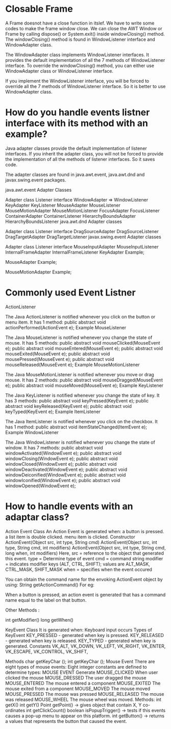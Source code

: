 # Closable Frame
A Frame doesnot have a close function in itslef. We have to write some codes to make the frame window close. We can close the AWT Window or Frame by calling dispose() or System.exit() inside windowClosing() method. The windowClosing() method is found in WindowListener interface and WindowAdapter class.

The WindowAdapter class implements WindowListener interfaces. It provides the default implementation of all the 7 methods of WindowListener interface. To override the windowClosing() method, you can either use WindowAdapter class or WindowListener interface.

If you implement the WindowListener interface, you will be forced to override all the 7 methods of WindowListener interface. So it is better to use WindowAdapter class.




# How do you handle events listner interface with its method with an example?

Java adapter classes provide the default implementation of listener interfaces. If you inherit the adapter class, you will not be forced to provide the implementation of all the methods of listener interfaces. So it saves code.

The adapter classes are found in java.awt.event, java.awt.dnd and javax.swing.event packages.

java.awt.event Adapter Classes

Adapter class	            Listener interface
WindowAdapter =>	        WindowListener
KeyAdapter	              KeyListener
MouseAdapter	            MouseListener
MouseMotionAdapter	      MouseMotionListener
FocusAdapter	            FocusListener
ContainerAdapter	        ContainerListener
HierarchyBoundsAdapter	  HierarchyBoundsListener
java.awt.dnd               Adapter classes

Adapter class	Listener interface
DragSourceAdapter	DragSourceListener
DragTargetAdapter	DragTargetListener
javax.swing.event Adapter classes

Adapter class	Listener interface
MouseInputAdapter	MouseInputListener
InternalFrameAdapter	InternalFrameListener
KeyAdapter Example;

MouseAdapter Example;

MouseMotionAdapter Example;



# Commonly used Event Listner

ActionListener

The Java ActionListener is notified whenever you click on the button or menu item.
It has 1 method:
public abstract void actionPerformed(ActionEvent e);
Example
MouseListener

The Java MouseListener is notified whenever you change the state of mouse.
It has 5 methods:
public abstract void mouseClicked(MouseEvent e);
public abstract void mouseEntered(MouseEvent e);
public abstract void mouseExited(MouseEvent e);
public abstract void mousePressed(MouseEvent e);
public abstract void mouseReleased(MouseEvent e);
Example
MouseMotionListener

The Java MouseMotionListener is notified whenever you move or drag mouse.
It has 2 methods:
public abstract void mouseDragged(MouseEvent e);
public abstract void mouseMoved(MouseEvent e);
Example
KeyListener

The Java KeyListener is notified whenever you change the state of key.
It has 3 methods:
public abstract void keyPressed(KeyEvent e);
public abstract void keyReleased(KeyEvent e);
public abstract void keyTyped(KeyEvent e);
Example
ItemListener

The Java ItemListener is notified whenever you click on the checkbox.
It has 1 method:
public abstract void itemStateChanged(ItemEvent e);
Example
WindowListener

The Java WindowListener is notified whenever you change the state of window.
It has 7 methods:
public abstract void windowActivated(WindowEvent e);
public abstract void windowClosing(WindowEvent e);
public abstract void windowClosed(WindowEvent e);
public abstract void windowDeactivated(WindowEvent e);
public abstract void windowDeiconified(WindowEvent e);
public abstract void windowIconified(WindowEvent e);
public abstract void windowOpened(WindowEvent e);


# How to handle events with an adaptar class?

Action Event Class
An Action Event is generated when:
a button is pressed.
a list item is double clicked.
menu item is clicked.
Constructor
ActionEvent(Object src, int type, String cmd)
ActionEvent(Object src, int type, String cmd, int modifiers)
ActionEvent(Object src, int type, String cmd, long when, int modifiers)
Here,
src = reference to the object that generated this event.
type = Determine type of event
cmd = command string
modifier = indicates modifier keys (ALT, CTRL, SHIFT); values are ALT_MASK, CTRL_MASK, SHIFT_MASK
when = specifies when the event occured

You can obtain the command name for the envoking ActionEvent object by using: String getActionCommand()
For eg:

When a button is pressed, an action event is generated that has a command name equal to the label on that button.

Other Methods :

int getModifier()
long getWhen()

KeyEvent Class
It is generated when:
Keyboard input occurs
Types of KeyEvent
KEY_PRESSED - generated when key is pressed.
KEY_RELEASED - generated when key is released.
KEY_TYPED - generated when key is generated.
Constants
VK_ALT, VK_DOWN, VK_LEFT, VK_RIGHT, VK_ENTER, VK_ESCAPE, VK_CONTROL, VK_SHIFT,

Methods
char getKeyChar ();
int getKeyChar ();
Mouse Event
There are eight types of mouse events:
Eight integer constants are defined to determine types:
MOUSE EVENT	Generate
MOUSE_CLICKED	When user clicked the mouse
MOUSE_DRESSED	The user dragged the mouse
MOUSE_ENTERED	The mouse entered a component
MOUSE_EXITED	The mouse exited from a component
MOUSE_MOVED	The mouse moved
MOUSE_PRESSED	The mouse was pressed
MOUSE_RELEASED	The mouse was released
MOUSE_WHEEL	The mouse wheel was moved.
Methods:
int getX()
int getY()
Point getPoint() -> gives object that contain X, Y co-ordinates
int getClickCount()
boolean isPopupTrigger() -> tests if this events causes a pop-up menu to appear on this platform.
int getButton() -> returns a values that represents the button that caused the event.
